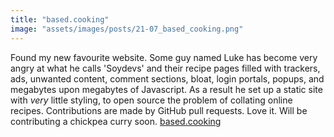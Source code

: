 ```yaml
---
title: "based.cooking"
image: "assets/images/posts/21-07_based_cooking.png"
---
```

Found my new favourite website. Some guy named Luke has become very angry at what he calls 'Soydevs' and their recipe pages filled with trackers, ads, unwanted content, comment sections, bloat, login portals, popups, and megabytes upon megabytes of Javascript. As a result he set up a static site with _very_ little styling, to open source the problem of collating online recipes. Contributions are made by GitHub pull requests. Love it. Will be contributing a chickpea curry soon. <a href="https://based.cooking">based.cooking</a>